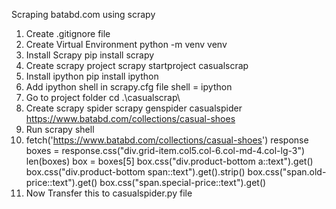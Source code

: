 Scraping batabd.com using scrapy
1. Create .gitignore file
2. Create Virtual Environment
python -m venv venv
3. Install Scrapy
pip install scrapy
4. Create scrapy project
scrapy startproject casualscrap
5. Install ipython
pip install ipython
6. Add ipython shell in scrapy.cfg file
shell = ipython
7. Go to project folder
cd .\casualscrap\
8. Create scrapy spider
scrapy genspider casualspider https://www.batabd.com/collections/casual-shoes
9. Run scrapy shell
10. 
    fetch('https://www.batabd.com/collections/casual-shoes')
    response
    boxes = response.css("div.grid-item.col5.col-6.col-md-4.col-lg-3")
    len(boxes)
    box = boxes[5]
    box.css("div.product-bottom a::text").get()
    box.css("div.product-bottom span::text").get().strip()
    box.css("span.old-price::text").get()
    box.css("span.special-price::text").get()
11. Now Transfer this to casualspider.py file